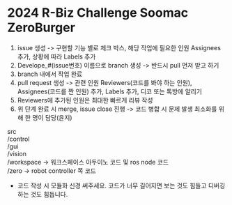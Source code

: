 # 2024 R-Biz Challenge Soomac ZeroBurger
  
1. issue 생성 -> 구현할 기능 별로 체크 박스, 해당 작업에 필요한 인원 Assignees 추가, 상황에 따라 Labels 추가
2. Develope_#(issue번호) 이름으로 branch 생성 -> 반드시 pull 먼저 받고 하기
3. branch 내에서 작업 완료
4. pull request 생성 -> 관련 인원 Reviewers(코드를 봐야 하는 인원), Assignees(코드를 짠 인원) 추가, Labels 추가, 디코 또는 톡방에 알리기
5. Reviewers에 추가된 인원은 최대한 빠르게 리뷰 작성
6. 위 단계 완료 시 merge, issue close 진행 -> 코드 병합 시 문제 발생 최소화를 위해 한 명이 담당(윤지)
  
src  
    /control  
    /gui  
    /vision  
    /workspace -> 워크스페이스 아두이노 코드 및 ros node 코드  
    /zero -> robot controller 쪽 코드  
  
* 코드 작성 시 모듈화 신경 써주세요. 코드가 너무 길어지면 보는 것도 힘들고 디버깅하는 것도 힘듭니다.
